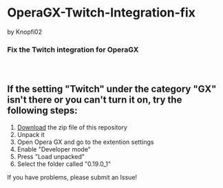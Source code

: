 # OperaGX-Twitch-Integration-fix
by Knopfi02
### Fix the Twitch integration for OperaGX</br></br></br>

## If the setting "Twitch" under the category "GX" isn't there or you can't turn it on, try the following steps:

1. <a href="https://github.com/Knopfi02/OperaGX-Twitch-Integration-fix/archive/refs/heads/main.zip">Download</a> the zip file of this repository
2. Unpack it
3. Open Opera GX and go to the extention settings
4. Enable "Developer mode"
5. Press "Load unpacked"
6. Select the folder called "0.19.0_1"


If you have problems, please submit an Issue!
